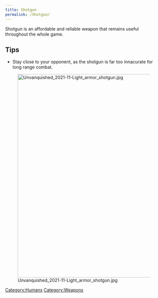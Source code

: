```yaml
---
title: Shotgun
permalink: /Shotgun/
---
```


Shotgun is an affordable and reliable weapon that remains useful
throughout the whole game.

## Tips

- Stay close to your opponent, as the shotgun is far too innacurate for
  long range combat.

<figure>
<img src="Unvanquished_2021-11-Light_armor_shotgun.jpg"
title="Unvanquished_2021-11-Light_armor_shotgun.jpg" width="650" />
<figcaption>Unvanquished_2021-11-Light_armor_shotgun.jpg</figcaption>
</figure>

[Category:Humans](Category:Humans "wikilink")
[Category:Weapons](Category:Weapons "wikilink")